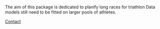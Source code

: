 
The aim of this package is dedicated to planify long races for triathlon
Data models still need to be fitted on larger pools of athletes.


[Contact](mailto:gt@guydegnol.net)
